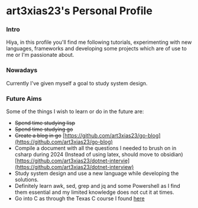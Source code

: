 # art3xias23's Personal Profile

### Intro 

Hiya, in this profile you'll find me following tutorials, experimenting with new languages, frameworks and developing some projects which are of use to me or I'm passionate about.

### Nowadays
Currently I've given myself a goal to study system design.

### Future Aims
Some of the things I wish to learn or do in the future are: 

- ~~Spend time studying lisp~~
- ~~Spend time studying go~~
- ~~Create a blog in go~~ [https://github.com/art3xias23/go-blog](https://github.com/art3xias23/go-blog)
- Compile a document with all the questions I needed to brush on in csharp during 2024 (Instead of using latex, should move to obsidian) [https://github.com/art3xias23/dotnet-intervie](https://github.com/art3xias23/dotnet-interview)
- Study system design and use a new language while developing the solutions.
- Definitely learn awk, sed, grep and jq and some Powershell as I find them essential and my limited knowledge does not cut it at times.
- Go into C as through the Texas C course I found [here](https://www.edx.org/learn/embedded-systems/the-university-of-texas-at-austin-embedded-systems-shape-the-world-microcontroller-input-output)

